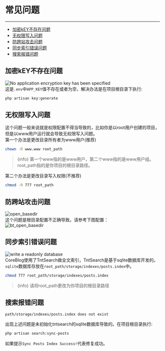 # 常见问题

---

- [加密kEY不存在问题](#section-1)
- [无权限写入问题](#section-2)
- [防跨站攻击问题](#section-3)
- [同步索引错误问题](#section-4)
- [搜索报错问题](#section-5)

<a name="section-1"></a>
## 加密kEY不存在问题
![No application encryption key has been specified](/images/docs/key.png)  
这是`.env`中`APP_KEY`值不存在或者为空，解决办法是在项目根目录下执行:
```bash
php artisan key:generate
```

<a name="section-2"></a>
## 无权限写入问题
这个问题一般来说就是权限配置不得当导致的，比如你是以root用户创建的项目，但是以www用户运行就会导致无权限写入问题。  
第一个办法是更改目录所有者为www用户(推荐)  
```bash
chown -R www.www root_path
```
> {info} 第一个www指的是www用户，第二个www指的是www用户组。root_path指的是你项目的根目录路径。  

第二个办法是更改目录写入权限(不推荐)
```bash
chmod -R 777 root_path
```
<a name="section-3"></a>
## 防跨站攻击问题
![open_basedir](/images/docs/basedir.png)  
这个问题是根目录配置不正确导致。请参考下图配置：  
![bt_open_basedir](/images/docs/bt_basedir.png)  

<a name="section-4"></a>
## 同步索引错误问题
![write a readonly database](/images/docs/index.jpg)  
CoreBlog使用了TntSearch做全文索引，TntSearch是基于sqlite数据库开发的。`sqlite`数据库存放在`root_path/storage/indexes/posts.index`中。
```bash
chmod 777 root_path/storage/indexes/posts.index
```
> {info} 请将root_path更改为你项目的根目录路径  

<a name="section-5"></a>
## 搜索报错问题
```bash
path/storage/indexes/posts.index does not exist
```
出现上述问题是未初始化tntsearch的sqlite数据库导致的。在项目根目录执行:
```bash
php artisan search:sync-posts
```
如果提示`Sync Posts Index Success!`代表修复成功。

